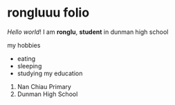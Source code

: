 # rongluuu folio

_Hello_ *world*! I am **ronglu**, __student__ in dunman high school

my hobbies
* eating
* sleeping
* studying
my education
1. Nan Chiau Primary
2. Dunman High School
